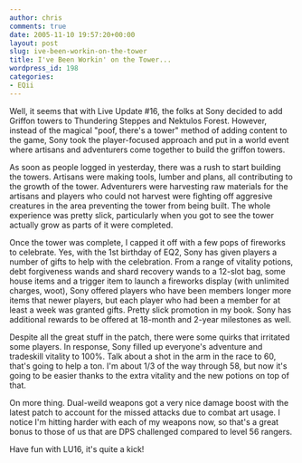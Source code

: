 ```yaml
---
author: chris
comments: true
date: 2005-11-10 19:57:20+00:00
layout: post
slug: ive-been-workin-on-the-tower
title: I've Been Workin' on the Tower...
wordpress_id: 198
categories:
- EQii
---
```


Well, it seems that with Live Update #16, the folks at Sony decided to add Griffon towers to Thundering Steppes and Nektulos Forest. However, instead of the magical "poof, there's a tower" method of adding content to the game, Sony took the player-focused approach and put in a world event where artisans and adventurers come together to build the griffon towers.

As soon as people logged in yesterday, there was a rush to start building the towers. Artisans were making tools, lumber and plans, all contributing to the growth of the tower. Adventurers were harvesting raw materials for the artisans and players who could not harvest were fighting off aggresive creatures in the area preventing the tower from being built. The whole experience was pretty slick, particularly when you got to see the tower actually grow as parts of it were completed.

Once the tower was complete, I capped it off with a few pops of fireworks to celebrate. Yes, with the 1st birthday of EQ2, Sony has given players a number of gifts to help with the celebration. From a range of vitality potions, debt forgiveness wands and shard recovery wands to a 12-slot bag, some house items and a trigger item to launch a fireworks display (with unlimited charges, woot), Sony offered players who have been members longer more items that newer players, but each player who had been a member for at least a week was granted gifts. Pretty slick promotion in my book. Sony has additional rewards to be offered at 18-month and 2-year milestones as well. 

Despite all the great stuff in the patch, there were some quirks that irritated some players. In response, Sony filled up everyone's adventure and tradeskill vitality to 100%. Talk about a shot in the arm in the race to 60, that's going to help a ton. I'm about 1/3 of the way through 58, but now it's going to be easier thanks to the extra vitality and the new potions on top of that.

On more thing. Dual-weild weapons got a very nice damage boost with the latest patch to account for the missed attacks due to combat art usage. I notice I'm hitting harder with each of my weapons now, so that's a great bonus to those of us that are DPS challenged compared to level 56 rangers. 

Have fun with LU16, it's quite a kick!

